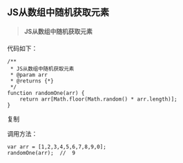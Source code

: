 ## JS从数组中随机获取元素

> #### JS从数组中随机获取元素

代码如下：

~~~
/**
 * JS从数组中随机获取元素
 * @param arr
 * @returns {*}
 */
function randomOne(arr) {
    return arr[Math.floor(Math.random() * arr.length)];
}

~~~

复制

调用方法：

~~~
var arr = [1,2,3,4,5,6,7,8,9,0];
randomOne(arr);  //  9
~~~

